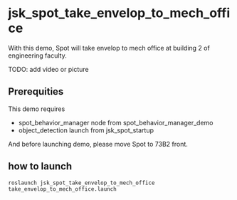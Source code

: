 # jsk_spot_take_envelop_to_mech_office

With this demo, Spot will take envelop to mech office at building 2 of engineering faculty.

TODO: add video or picture

## Prerequities

This demo requires

- spot_behavior_manager node from spot_behavior_manager_demo
- object_detection launch from jsk_spot_startup

And before launching demo, please move Spot to 73B2 front.

## how to launch

```
roslaunch jsk_spot_take_envelop_to_mech_office take_envelop_to_mech_office.launch
```
